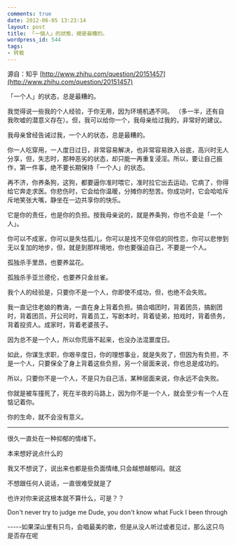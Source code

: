 ```yaml
---
comments: true
date: 2012-06-05 13:23:14
layout: post
title: 「一個人」的狀態，總是最糟的。
wordpress_id: 544
tags:
- 转载
---
```


源自：知乎 [http://www.zhihu.com/question/20151457](http://www.zhihu.com/question/20151457)





「一个人」的状态，总是最糟的。



我觉得说一些我的个人经验，于你无用，因为环境机遇不同。 （多一半，还有自我吹嘘的潜意义存在）。但，我可以给你一个，我母亲给过我的，非常好的建议。

我母亲曾经告诫过我，一个人的状态，总是最糟的。

你一人吃穿用，一人度日过日，非常容易解决，也非常容易跌入谷底，高兴时无人分享，但，失志时，那种恶劣的状态，却只能一再重复浸淫。所以，要让自己振作，第一件事，绝不要长期保持「一个人」的状态。

再不济，你养条狗，这狗，都要逼你准时喂它，准时拉它出去运动，它病了，你得给它奔走求医。你悲伤时，它会给你温暖，分摊你的愁苦。你成功时，它会哈哈斥斥地笑张大嘴，静坐在一边共享你的快乐。

它是你的责任，也是你的负担。按我母亲说的，就是养条狗，你也不会是「一个人」。

你可以不成家，你可以是失怙孤儿，你可以是找不见伴侣的同性恋，你可以悲惨到无以复加的地步，但，就是到那样境地，你也要强迫自己，不要是一个人。

孤独杀手里昂，也要养盆花。

孤独杀手亚兰德伦，也要养只金丝雀。

我个人的经验是，只要你不是一个人，你即使不成功，但，也绝不会失败。

我一直记住老娘的教诲，一直在身上背着负担。搞合唱团时，背着团员，搞剧团时，背着团员，开公司时，背着员工，写剧本时，背着徒弟，拍戏时，背着债务，背着投资人。成家时，背着老婆孩子。

因为总不是一个人，所以你荒唐不起来，也没办法混噩度日。

如此，你谋生求职，你艰辛度日，你的理想事业，就是失败了，但因为有负担，不是一个人，只要保全了身上背着这些负担，另一个层面来说，你也总是成功的。

所以，只要你不是一个人，不是只为自己活，某种层面来说，你永远不会失败。

你就是被车撞死了，死在半夜的马路上，因为你不是一个人，就会至少有一个人在惦记着你。

你的生命，就不会没有意义。









* * *





很久一直处在一种抑郁的情绪下。

本来想好说点什么的

我又不想说了，说出来也都是些负面情绪,只会越想越郁闷。就这

不想跟任何人说话，一直很难受就是了

也许对你来说这根本就不算什么，可是？？

Don't never try to judge me Dude, you don't know what Fuck I been through























-----如果深山里有只鸟，会唱最美的歌，但是从没人听过或者见过，那么这只鸟是否存在呢
